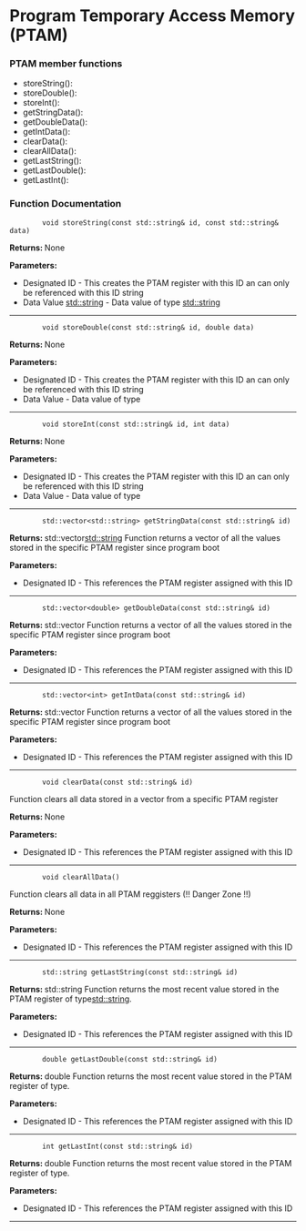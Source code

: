 # Program Temporary Access Memory (PTAM)

### PTAM member functions 

* storeString(): 
* storeDouble():
* storeInt():
* getStringData():
* getDoubleData(): 
* getIntData():
* clearData():
* clearAllData():
* getLastString():
* getLastDouble():
* getLastInt():

### Function Documentation

            void storeString(const std::string& id, const std::string& data)

<b> Returns: </b>
    None

<b> Parameters:</b>

* Designated ID - This creates the PTAM register with this ID an can only be referenced with this ID string
* Data Value <std::string> - Data value of type <std::string>


---------------------------------------------------------

            void storeDouble(const std::string& id, double data)

<b> Returns: </b>
    None

<b> Parameters: </b>

* Designated ID - This creates the PTAM register with this ID an can only be referenced with this ID string
* Data Value <double> - Data value of type <double>

---------------------------------------------------------

            void storeInt(const std::string& id, int data)

<b> Returns: </b>
    None

<b> Parameters: </b>

* Designated ID - This creates the PTAM register with this ID an can only be referenced with this ID string
* Data Value <int> - Data value of type <int>

---------------------------------------------------------

            std::vector<std::string> getStringData(const std::string& id)

<b> Returns: </b>
    std::vector<std::string>
    Function returns a vector of all the values stored in the specific PTAM register since program boot

<b> Parameters: </b>

* Designated ID - This references the PTAM register assigned with this ID

--------------------------------------------------------

            std::vector<double> getDoubleData(const std::string& id)

<b> Returns: </b>
    std::vector<double>
    Function returns a vector of all the values stored in the specific PTAM register since program boot

<b> Parameters: </b>

* Designated ID - This references the PTAM register assigned with this ID

---------------------------------------------------------

            std::vector<int> getIntData(const std::string& id)

<b> Returns: </b>
    std::vector<int>
    Function returns a vector of all the values stored in the specific PTAM register since program boot

<b> Parameters: </b>

* Designated ID - This references the PTAM register assigned with this ID

---------------------------------------------------------

            void clearData(const std::string& id)

Function clears all data stored in a vector from a specific PTAM register

<b> Returns: </b>
    None

<b> Parameters: </b>

* Designated ID - This references the PTAM register assigned with this ID

---------------------------------------------------------

            void clearAllData()

Function clears all data in all PTAM reggisters (!! Danger Zone !!)

<b> Returns: </b>
    None

<b> Parameters: </b>

* Designated ID - This references the PTAM register assigned with this ID

---------------------------------------------------------

            std::string getLastString(const std::string& id)

<b> Returns: </b>
    std::string
    Function returns the most recent value stored in the PTAM register of type<std::string>. 

<b> Parameters: </b>

* Designated ID - This references the PTAM register assigned with this ID

--------------------------------------------------------

            double getLastDouble(const std::string& id)

<b> Returns: </b>
    double
    Function returns the most recent value stored in the PTAM register of type<double>.

<b> Parameters: </b>

* Designated ID - This references the PTAM register assigned with this ID

---------------------------------------------------------

            int getLastInt(const std::string& id)

<b> Returns: </b>
    double
    Function returns the most recent value stored in the PTAM register of type<int>.

<b> Parameters: </b>

* Designated ID - This references the PTAM register assigned with this ID

---------------------------------------------------------